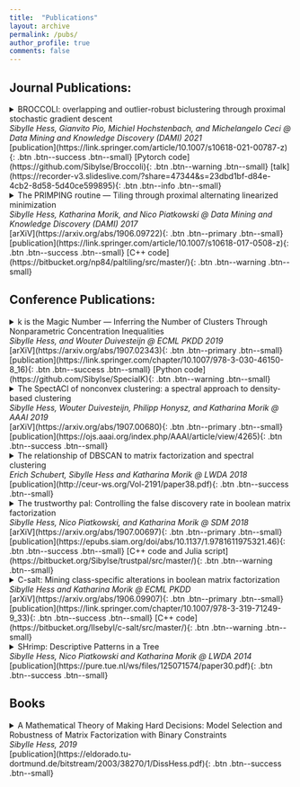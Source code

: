 ```yaml
---
title:  "Publications"
layout: archive
permalink: /pubs/
author_profile: true
comments: false
---
```


## Journal Publications:
<details>
  <summary>
    BROCCOLI: overlapping and outlier-robust biclustering through proximal stochastic gradient descent <br>
    <i>Sibylle Hess, Gianvito Pio, Michiel Hochstenbach, and Michelangelo Ceci @ Data Mining and Knowledge Discovery (DAMI) 2021</i>
  </summary>
  <p>
  Broccoli extends the numerical optimization used for Boolean matrix factorizations (cf. <i>the Primping routine, the Trustworthy Pal</i> and <i>C-Salt</i>) to biclusterings. The biclustering model is a tri-factorization of the data into two outer binary matrices indicating observation- and feature-clusters and a middle real-valued matrix, called the core matrix. Unlike in Boolean matrix factorization, the biclustering tri-factorization does not require the approximation of the matrix product in another algebra. We have exploited this fact with our optimization objective, which follows (like our Boolean matrix factorization optimization schemes) the penalized approach, where the binary constraints are relaxed but nonbinary values are penalized. However, the proposed objective optimizes not only the factor matrices, but also the penalization weights. This way, the penalization weights gradually increase throughout the optimization - arriving at binary matrices at convergence. 
   </p>
</details>
[publication](https://link.springer.com/article/10.1007/s10618-021-00787-z){: .btn .btn--success .btn--small} [Pytorch code](https://github.com/Sibylse/Broccoli){: .btn .btn--warning .btn--small} [talk](https://recorder-v3.slideslive.com/?share=47344&s=23dbd1bf-d84e-4cb2-8d58-5d40ce599895){: .btn .btn--info .btn--small}

<details>
  <summary>
    The PRIMPING routine — Tiling through proximal alternating linearized minimization <br>
    <i>Sibylle Hess, Katharina Morik, and Nico Piatkowski @ Data Mining and Knowledge Discovery (DAMI) 2017</i>
  </summary>
  <p>
  The Primping Routine introduces a novel optimization procedure for the combinatorial problem of Boolean Matrix Factorization (BMF), based on recent advances in nonconvex optimization. The proposed procedure has been the first to enable the highly parallel implementation of a BMF algorithm on Graphics Processing Units (GPUs), replacing the so far used heuristic procedures. Furthermore, a minimum description length based criterion is introduced which enables an accurate automatic determination of the number of clusters. The introduced proximal operator for binary optimization has been extended for integer optimization in the scope of estimating exponential families 
<a href="https://eldorado.tu-dortmund.de/bitstream/2003/36877/1/Dissertation_Piatkowski.pdf">(Piatkowski, 2018)</a>.
   </p>
</details>
[arXiV](https://arxiv.org/abs/1906.09722){: .btn .btn--primary .btn--small} [publication](https://link.springer.com/article/10.1007/s10618-017-0508-z){: .btn .btn--success .btn--small} [C++ code](https://bitbucket.org/np84/paltiling/src/master/){: .btn .btn--warning .btn--small}

## Conference Publications:

<details>
  <summary> 
   k is the Magic Number — Inferring the Number of Clusters Through Nonparametric Concentration Inequalities <br>
    <i>Sibylle Hess, and Wouter Duivesteijn @ ECML PKDD 2019</i>
  </summary>
  <p>
    This paper extends the idea of <i>the trustworthy pal</i> to select clusters based on the probability that a cluster is generated by noise effects to 
    clusters in the real-valued vector space computed by <i>k</i>-means. Here, me and my co-author have proposed a bound on the question whether a 
    cluster is likely to be part of another, overarching cluster. For real-valued clustering, comparable probability bounds exist, but only for specific 
    (e.g., Gaussian) distributions of points within one cluster. Our novel bound does not require assumptions of specific probability distribution and 
    relies only on easily computed parameters of the data, such as the mean and variance of points within each cluster. This makes our novel approach 
    suitable for the application of clustering methods which work on a transformation of the input data such as <i>SpectACl</i>.
  </p>
</details>
[arXiV](https://arxiv.org/abs/1907.02343){: .btn .btn--primary .btn--small} [publication](https://link.springer.com/chapter/10.1007/978-3-030-46150-8_16){: .btn .btn--success .btn--small} [Python code](https://github.com/Sibylse/SpecialK){: .btn .btn--warning .btn--small}
<details>
  <summary> 
    The SpectACl of nonconvex clustering: a spectral approach to density-based clustering <br> 
    <i> Sibylle Hess, Wouter Duivesteijn, Philipp Honysz, and Katharina Morik @ AAAI 2019</i>
  </summary> 
  <p>
    This paper fills a long standing theoretical gap, showing why the application of <i>k</i>-means in Spectral Clustering is not only practically but also 
    theoretically justified. This insight led to the proposal of a novel robust and feasible algorithm <i>SpectACl</i>. <i>SpectACl</i> is able to 
    outperform more advanced and theoretically more expressive approaches which learn the similarity matrix simultaneously with the clustering.
  </p>
</details>
[arXiV](https://arxiv.org/abs/1907.00680){: .btn .btn--primary .btn--small} [publication](https://ojs.aaai.org/index.php/AAAI/article/view/4265){: .btn .btn--success .btn--small}
<details>
  <summary>
  The relationship of DBSCAN to matrix factorization and spectral clustering <br>
  <i>Erich Schubert, Sibylle Hess and Katharina Morik @ LWDA 2018 </i>
  </summary>
  <p>
  In this paper, we explore the not obvious relationships between the density-based clustering of DBSCAN and the minimum-cut based clustering by Spectral Clustering, which in turn can be formalized as a matrix factorization task. 
  </p>
</details>
[publication](http://ceur-ws.org/Vol-2191/paper38.pdf){: .btn .btn--success .btn--small}

<details>
  <summary>
    The trustworthy pal: Controlling the false discovery rate in boolean matrix factorization <br>
    <i> Sibylle Hess, Nico Piatkowski, and Katharina Morik @ SDM 2018 </i> 
  </summary>
  <p>
    In this paper, we provide the first criterion to determine the number of clusters in BMF based on probability theory. We have provided a
    probabilistic bound on the question "Given my data has <i>p\%</i> noise, how likely is this cluster (returned by my method of choice) mainly 
    composed of noise?". This approach certifies the returned clustering in the sense that any of the clusters is only with a small (user-defined)
    probability an artifact of noise.
  </p>
</details>
[arXiV](https://arxiv.org/abs/1907.00697){: .btn .btn--primary .btn--small} [publication](https://epubs.siam.org/doi/abs/10.1137/1.9781611975321.46){: .btn .btn--success .btn--small}  [C++ code and Julia script](https://bitbucket.org/Sibylse/trustpal/src/master/){: .btn .btn--warning .btn--small}
<details>
  <summary>C-salt: Mining class-specific alterations in boolean matrix factorization <br>
    <i>Sibylle Hess and Katharina Morik @ ECML PKDD </i>
  </summary>
    <p>
      <i>C-SALT</i> presents a novel matrix factorization scheme which reveals the clustering structure subject to given classes. 
      <i>C-Salt</i> provides  answers to the question: "Given samples of various classes in the binary feature space, what are the features 
      which define clusters stretching over multiple classes and how do these clusters change within a particular class?" 
      The optimization for the novel BMF scheme, answering this question, relies on the method established in the primping routine. 
      <i>C-Salt</i> has proven particularly useful in the application of medical domains. The development of personalised medicine requires models 
      which can do both: identifying groups of patients, sharing  genomic traits, together with the alterations of these traits which discriminate 
      those developing a particular disease from those who do not.
  </p>
 </details>
[arXiV](https://arxiv.org/abs/1906.09907){: .btn .btn--primary .btn--small} [publication](https://link.springer.com/chapter/10.1007/978-3-319-71249-9_33){: .btn .btn--success .btn--small} [C++ code](https://bitbucket.org/Ilsebyl/c-salt/src/master/){: .btn .btn--warning .btn--small}

<details>
  <summary>
    SHrimp: Descriptive Patterns in a Tree <br>
    <i>Sibylle Hess, Nico Piatkowski and Katharina Morik @ LWDA 2014 </i>
  </summary>
  My first paper, submitted before I got my diploma in Computer Science. It's proposing an efficient tree-structure to traverse a set of frequent itemsets, in order to decide quickly if a candidate itemset could be interesting or not. Interestingness is hereby defined by the information-theoretic measure of interestingness known from the method <i>Krimp</i>. 
</details>
[publication](https://pure.tue.nl/ws/files/125071574/paper30.pdf){: .btn .btn--success .btn--small}

## Books
<details>
  <summary>
    A Mathematical Theory of Making Hard Decisions: Model Selection and Robustness of Matrix Factorization with Binary Constraints <br>
    <i>Sibylle Hess, 2019</i>
  </summary>
  <p>This is my dissertation which contains a survey about matrix factorizations subject to binary constraints and the connections to popular clustering methods. In this scope, I present my work on the <i>Primping Routine</i>, <i>Spectacl</i>, <i>The Trustworthy Pal</i> and <i>C-Salt</i>. Big shout-out to the <a> href="https://sfb876.tu-dortmund.de/index.html">SFB 876</a>@TU Dortmund and my supervisor Katharina Morik.</p>
</details>
[publication](https://eldorado.tu-dortmund.de/bitstream/2003/38270/1/DissHess.pdf){: .btn .btn--success .btn--small}
